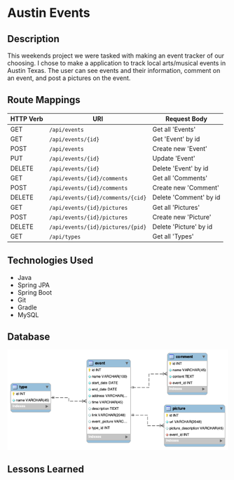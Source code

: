 # Austin Events

## Description
This weekends project we were tasked with making an event tracker of our choosing. I chose to make a application to track local arts/musical events in Austin Texas. The user can see events and their information, comment on an event, and post a pictures on the event.

## Route Mappings
| HTTP Verb | URI                  | Request Body |
|-----------|----------------------|--------------|
| GET       | `/api/events`    | Get all 'Events' |
| GET       | `/api/events/{id}` | Get 'Event' by id |
| POST      | `/api/events`    | Create new 'Event' |
| PUT       | `/api/events/{id}` | Update 'Event' |
| DELETE    | `/api/events/{id}` | Delete 'Event' by id |
| GET       | `/api/events/{id}/comments`    | Get all 'Comments' |
| POST       | `/api/events/{id}/comments` | Create new 'Comment' |
| DELETE      | `/api/events/{id}/comments/{cid}`    | Delete 'Comment' by id |
| GET       | `/api/events/{id}/pictures`    | Get all 'Pictures' |
| POST       | `/api/events/{id}/pictures` | Create new 'Picture' |
| DELETE      | `/api/events/{id}/pictures/{pid}`    | Delete 'Picture' by id |
| GET       | `/api/types`    | Get all 'Types' |

## Technologies Used
* Java
* Spring JPA
* Spring Boot
* Git
* Gradle
* MySQL
## Database
![alt text](DB/tables.png)
## Lessons Learned
